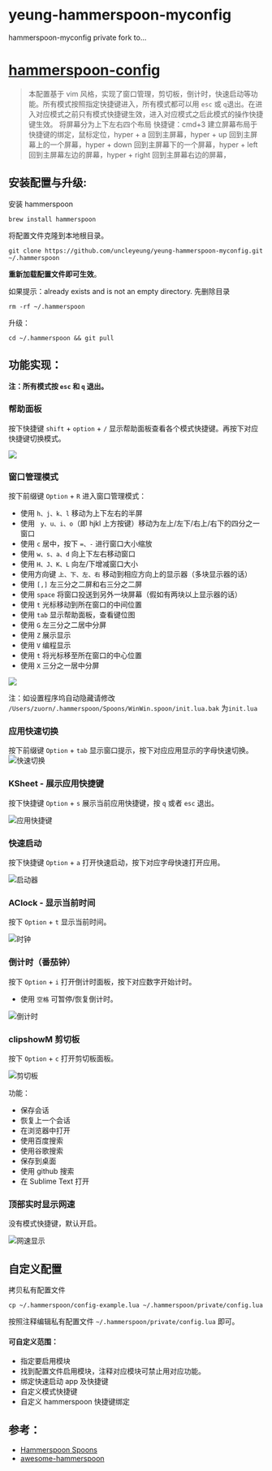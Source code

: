 # yeung-hammerspoon-myconfig

hammerspoon-myconfig private fork to...

# [hammerspoon-config](hammerspoon-config)

> 本配置基于 vim 风格，实现了窗口管理，剪切板，倒计时，快速启动等功能。所有模式按照指定快捷键进入，所有模式都可以用 `esc` 或
`q`退出。在进入对应模式之前只有模式快捷键生效，进入对应模式之后此模式的操作快捷键生效。
> 将屏幕分为上下左右四个布局
> 快捷键：cmd+3 建立屏幕布局于快捷键的绑定，鼠标定位，hyper + a 回到主屏幕，hyper + up 回到主屏幕上的一个屏幕，hyper + down
> 回到主屏幕下的一个屏幕，hyper + left 回到主屏幕左边的屏幕，hyper + right 回到主屏幕右边的屏幕，

## 安装配置与升级:

安装 hammerspoon

```
brew install hammerspoon
```

将配置文件克隆到本地根目录。

```
git clone https://github.com/uncleyeung/yeung-hammerspoon-myconfig.git ~/.hammerspoon
```

**重新加载配置文件即可生效**。

如果提示：already exists and is not an empty directory.
先删除目录

```
rm -rf ~/.hammerspoon
```

升级：

```
cd ~/.hammerspoon && git pull
```

## 功能实现：

**注：所有模式按 `esc` 和 `q` 退出。**

### 帮助面板

按下快捷键 `shift` + `option` + `/` 显示帮助面板查看各个模式快捷键。再按下对应快捷键切换模式。

![](http://ww1.sinaimg.cn/large/006tNc79ly1g4pzrve6gsj31c00u0k0p.jpg)

### 窗口管理模式

按下前缀键 `Option` + `R` 进入窗口管理模式：

* 使用 `h、j、k、l` 移动为上下左右的半屏
* 使用 ` y、u、i、o`（即 hjkl 上方按键）移动为左上/左下/右上/右下的四分之一窗口
* 使用 `c` 居中，按下 `=、-` 进行窗口大小缩放
* 使用 `w、s、a、d` 向上下左右移动窗口
* 使用 `H、J、K、L` 向左/下增减窗口大小
* 使用方向键 `上、下、左、右` 移动到相应方向上的显示器（多块显示器的话）
* 使用 `[,]` 左三分之二屏和右三分之二屏
* 使用 `space` 将窗口投送到另外一块屏幕（假如有两块以上显示器的话）
* 使用 `t` 光标移动到所在窗口的中间位置
* 使用 `tab` 显示帮助面板，查看键位图
* 使用 `G` 左三分之二居中分屏
* 使用 `Z` 展示显示
* 使用 `V` 编程显示
* 使用 `t` 将光标移至所在窗口的中心位置
* 使用 `X` 三分之一居中分屏

![](http://ww4.sinaimg.cn/large/006tNc79ly1g4pz9dhogwj31c00u04aw.jpg)

注：如设置程序坞自动隐藏请修改  `/Users/zuorn/.hammerspoon/Spoons/WinWin.spoon/init.lua.bak` 为`init.lua`

### 应用快速切换

按下前缀键 `Option` + `tab` 显示窗口提示，按下对应应用显示的字母快速切换。
![快速切换](https://i.loli.net/2019/07/06/5d20193818dd473100.png)

### KSheet - 展示应用快捷键

按下快捷键 `Option` + `s` 展示当前应用快捷键，按 `q` 或者 `esc` 退出。

![应用快捷键](https://i.loli.net/2019/07/06/5d2019381760e52911.png)

### 快速启动

按下快捷键 `Option` + `a` 打开快速启动，按下对应字母快速打开应用。

![启动器](https://i.loli.net/2019/07/06/5d2019368b6dc67355.png)

### AClock - 显示当前时间

按下 `Option` + `t` 显示当前时间。

![时钟](https://i.loli.net/2019/07/06/5d201936dbfdf69558.png)

### 倒计时（番茄钟）

按下 `Option` + `i` 打开倒计时面板，按下对应数字开始计时。

* 使用 `空格` 可暂停/恢复倒计时。

![倒计时](https://i.loli.net/2019/07/06/5d2019372da4545679.png)

### clipshowM 剪切板

按下 `Option` + `c` 打开剪切板面板。

![剪切板](https://i.loli.net/2019/07/06/5d201937266fe84053.png)

功能：

* 保存会话
* 恢复上一个会话
* 在浏览器中打开
* 使用百度搜索
* 使用谷歌搜索
* 保存到桌面
* 使用 github 搜索
* 在 Sublime Text 打开

### 顶部实时显示网速

没有模式快捷键，默认开启。

![网速显示](https://i.loli.net/2019/07/06/5d2019336a0b441738.jpg)

## 自定义配置

拷贝私有配置文件

```
cp ~/.hammerspoon/config-example.lua ~/.hammerspoon/private/config.lua
```

按照注释编辑私有配置文件 `~/.hammerspoon/private/config.lua` 即可。

#### 可自定义范围：

* 指定要启用模块
* 找到配置文件启用模块，注释对应模块可禁止用对应功能。
* 绑定快速启动 app 及快捷键
* 自定义模式快捷键
* 自定义 hammerspoon 快捷键绑定

## 参考：

* [Hammerspoon Spoons](https://www.hammerspoon.org/Spoons/)
* [awesome-hammerspoon](https://github.com/ashfinal/awesome-hammerspoon)

